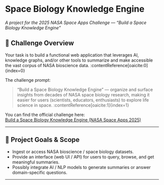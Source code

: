 # Space Biology Knowledge Engine  
*A project for the 2025 NASA Space Apps Challenge — “Build a Space Biology Knowledge Engine”*  

## 📌 Challenge Overview  
Your task is to build a functional web application that leverages AI, knowledge graphs, and/or other tools to summarize and make accessible the vast corpus of NASA bioscience data. :contentReference[oaicite:0]{index=0}  

The challenge prompt:  
> “Build a Space Biology Knowledge Engine” — organize and surface insights from decades of NASA space biology research, making it easier for users (scientists, educators, enthusiasts) to explore life science in space. :contentReference[oaicite:1]{index=1}  

You can find the official challenge here:  
[Build a Space Biology Knowledge Engine (NASA Space Apps 2025)](https://www.spaceappschallenge.org/2025/challenges/build-a-space-biology-knowledge-engine/)  

---

## 🎯 Project Goals & Scope  

- Ingest or access NASA bioscience / space biology datasets.    
- Provide an interface (web UI / API) for users to query, browse, and get meaningful summaries.  
- Possibly integrate AI / NLP models to generate summaries or answer domain-specific questions.  

---
